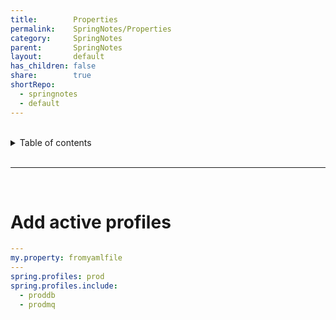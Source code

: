 ```yaml
---
title:        Properties
permalink:    SpringNotes/Properties
category:     SpringNotes
parent:       SpringNotes
layout:       default
has_children: false
share:        true
shortRepo:
  - springnotes
  - default
---
```



<br/>

<details markdown="block">
<summary>
Table of contents
</summary>
{: .text-delta }
1. TOC
{:toc}
</details>

<br/>

***

<br/>

# Add active profiles

```yaml
---
my.property: fromyamlfile
---
spring.profiles: prod
spring.profiles.include:
  - proddb
  - prodmq
```